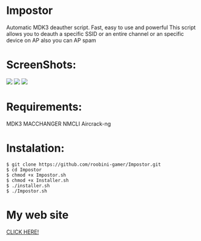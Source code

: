 # Impostor
Automatic MDK3 deauther script. Fast, easy to use and powerful
This script allows you to deauth a specific SSID or an entire channel or an specific device on AP also you can AP spam

# ScreenShots:
<a>
  <img src="https://1.bp.blogspot.com/-KTO8uH1iJSU/X8qZnzMUrxI/AAAAAAAAAXU/j2x1HzMM3H8zuQ5ymQot_lgG-Vg5kyEAQCLcBGAsYHQ/s1366/68747470733a2f2f312e62.jpg">
  <img src="https://1.bp.blogspot.com/-jWJJI_iQp2M/X6AV_jtVvSI/AAAAAAAAAVk/9Ib0SvhWMtAnfYgxvX2FZ4Kx-R5-Phm4gCLcBGAsYHQ/s1366/snapshot1.jpg">
  <img src="https://1.bp.blogspot.com/-533ICgm7peA/X6GN6Jj5lXI/AAAAAAAAAV8/mscpXXCKbRMEsbsJltWxg2fhroof1psOACLcBGAsYHQ/s960/Screenshot_20201102-160228.jpg">
</a>

# Requirements:

MDK3
MACCHANGER
NMCLI
Aircrack-ng

# Instalation:

```
$ git clone https://github.com/roobini-gamer/Impostor.git
$ cd Impostor
$ chmod +x Impostor.sh
$ chmod +x Installer.sh
$ ./installer.sh
$ ./Impostor.sh
```

# My web site

<a href="https://bit.ly/3llxWWO">CLICK HERE!</a>
